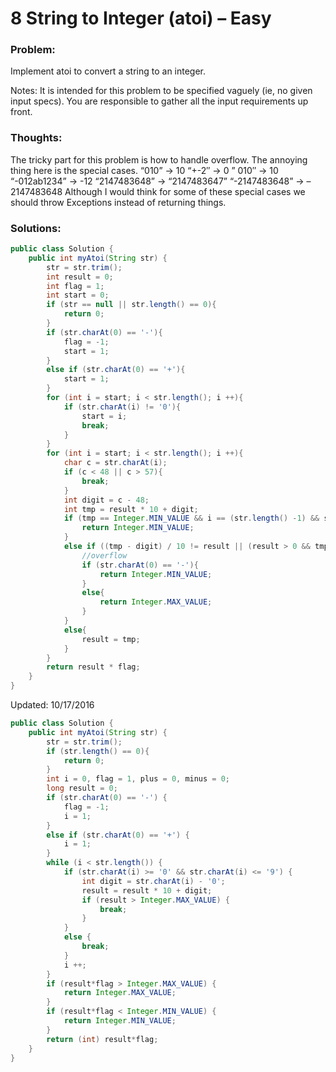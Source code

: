 # 8 String to Integer (atoi) – Easy


### Problem:


Implement atoi to convert a string to an integer.

Notes: It is intended for this problem to be specified vaguely (ie, no given input specs). You are responsible to gather all the input requirements up front.

### Thoughts:


The tricky part for this problem is how to handle overflow.
The annoying thing here is the special cases. “010” -> 10 “+-2″ -> 0 ” 010″ -> 10 “-012ab1234” -> -12 “2147483648” -> “2147483647” “-2147483648” -> – 2147483648 Although I would think for some of these special cases we should throw Exceptions instead of returning things.

### Solutions:



```java
public class Solution {
    public int myAtoi(String str) {
        str = str.trim();
        int result = 0;
        int flag = 1;
        int start = 0;
        if (str == null || str.length() == 0){
            return 0;
        }
        if (str.charAt(0) == '-'){
            flag = -1;
            start = 1;
        }
        else if (str.charAt(0) == '+'){
            start = 1;
        }
        for (int i = start; i < str.length(); i ++){
            if (str.charAt(i) != '0'){
                start = i;
                break;
            }
        }
        for (int i = start; i < str.length(); i ++){
            char c = str.charAt(i);
            if (c < 48 || c > 57){
                break;
            }
            int digit = c - 48;
            int tmp = result * 10 + digit;
            if (tmp == Integer.MIN_VALUE && i == (str.length() -1) && str.charAt(0) == '-'){
                return Integer.MIN_VALUE;
            }
            else if ((tmp - digit) / 10 != result || (result > 0 && tmp < 0)){
                //overflow
                if (str.charAt(0) == '-'){
                    return Integer.MIN_VALUE;
                }
                else{
                    return Integer.MAX_VALUE;
                }
            }
            else{
                result = tmp;
            }
        }
        return result * flag;
    }
}
```
Updated: 10/17/2016

```java
public class Solution {
    public int myAtoi(String str) {
        str = str.trim();
        if (str.length() == 0){
            return 0;
        }
        int i = 0, flag = 1, plus = 0, minus = 0;
        long result = 0;
        if (str.charAt(0) == '-') {
            flag = -1;
            i = 1;
        }
        else if (str.charAt(0) == '+') {
            i = 1;
        }
        while (i < str.length()) {
            if (str.charAt(i) >= '0' && str.charAt(i) <= '9') {
                int digit = str.charAt(i) - '0';
                result = result * 10 + digit;
                if (result > Integer.MAX_VALUE) {
                    break;
                }
            }
            else {
                break;
            }
            i ++;
        }
        if (result*flag > Integer.MAX_VALUE) {
            return Integer.MAX_VALUE;
        }
        if (result*flag < Integer.MIN_VALUE) {
            return Integer.MIN_VALUE;
        }
        return (int) result*flag;
    }
}
```